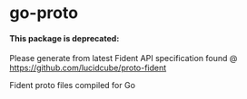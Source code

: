 # go-proto

#### This package is deprecated:
Please generate from latest Fident API specification found @ https://github.com/lucidcube/proto-fident

Fident proto files compiled for Go
